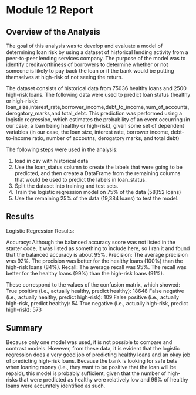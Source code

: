 # Module 12 Report

## Overview of the Analysis

The goal of this analysis was to develop and evaluate a model of determining loan risk by using a dataset of historical lending activity from a peer-to-peer lending services company. The purpose of the model was to identify  creditworthiness of borrowers to determine whether or not someone is likely to pay back the loan or if the bank would be putting themselves at high-risk of not seeing the return. 

The dataset consists of historical data from 75036 healthy loans and 2500 high-risk loans. The following data were used to predict loan status (healthy or high-risk):
loan_size,interest_rate,borrower_income,debt_to_income,num_of_accounts,derogatory_marks,and total_debt. This prediction was performed using a logistic regression, which estimates the probability of an event occurring (in our case, a loan being healthy or high-risk), given some set of dependent variables (in our case, the loan size, interest rate, borrower income, debt-to-income ratio, number of accoutns, derogatory marks, and total debt)

The following steps were used in the analysis:
1. load in csv with historical data
2. Use the loan_status column to create the labels that were going to be predicted, and then create a DataFrame from the remaining columns that would be used to predict the labels in loan_status.
3. Split the dataset into training and test sets.
4. Train the logistic regression model on 75% of the data (58,152 loans)
5. Use the remaining 25% of the data (19,384 loans) to test the model. 



## Results

Logistic Regression Results:

Accuracy: Although the balanced accuracy score was not listed in the starter code, it was listed as something to include here, so I ran it and found that the balanced accuracy is about 95%.
Precision: The average precision was 92%. The precision was better for the healthy loans (100%) than the high-risk loans (84%). 
Recall: The average recall was 95%. The recall was better for the healthy loans (99%) than the high-risk loans (91%). 

These correspond to the values of the confusion matrix, which showed:
True positive (i.e., actually healthy, predict healthy): 18648
False negative (i.e., actually healthy, predict high-risk): 109
False positive (i.e., actually high-risk, predict healthy): 54
True negative (i.e., actually high-risk, predict high-risk): 573


## Summary

Because only one model was used, it is not possible to compare and contrast models. However, from these data, it is evident that the logistic regression does a very good job of predicting healthy loans and an okay job of predicting high-risk loans. Because the bank is looking for safe bets when loaning money (i.e., they want to be positive that the loan will be repaid), this model is probably sufficient, given that the number of high-risks that were predicted as healthy were relatively low and 99% of healthy loans were accurately identified as such. 
